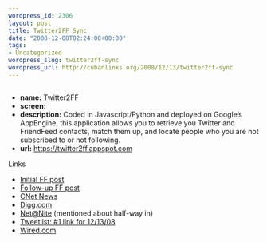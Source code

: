 ```yaml
--- 
wordpress_id: 2306
layout: post
title: Twitter2FF Sync
date: "2008-12-08T02:24:00+00:00"
tags: 
- Uncategorized
wordpress_slug: twitter2ff-sync
wordpress_url: http://cubanlinks.org/2008/12/13/twitter2ff-sync
---
```

<img src="http://cubanlinks.org/assets/2008/12/9/t2ff.PNG" alt="" />
<ul>
<li><strong>name:</strong> Twitter2FF</li>
<li><strong>screen:</strong> <a href="http://cubanlinks.org/assets/2008/12/8/t2ff.png"><img src="http://cubanlinks.org/assets/2008/12/8/t2ff_tiny.png" alt="" /></a></li>
<li><strong>description:</strong> Coded in Javascript/Python and deployed on Google’s AppEngine, this application allows you to retrieve you Twitter and FriendFeed contacts, match them up, and locate people who you are not subscribed to or not following.</li>
<li><strong>url:</strong> <a href="https://twitter2ff.appspot.com">https://twitter2ff.appspot.com</a></li>
</ul>
Links
<ul>
<li><a href="http://friendfeed.com/e/14b97379-5369-434f-908f-d873d4495cd5/I-wrote-some-code-deployed-on-Google-s-AppEngine/">Initial FF post</a></li>
<li><a href="http://friendfeed.com/e/84e9b2ae-ecf4-4978-8f88-442c405f7626/Twitter2FF-Now-fully-capable-of-syncing-Twitter/">Follow-up FF post</a></li>
<li><a href="http://news.cnet.com/8301-17939_109-10119559-2.html">CNet News</a></li>
<li><a href="http://digg.com/software/Twitter_to_FriendFeed_Contact_Sync">Digg.com</a></li>
<li><a href="http://twit.tv/natn78">Net@Nite</a> (mentioned about half-way in)</li>
<li><a href="http://twitter.com/tweetlists/status/1055023385">Tweetlist: #1 link for 12/13/08</a></li>
<li><a href="http://blog.wired.com/business/2008/12/an-easy-way-to.html?referer=sphere_related_content">Wired.com</a></li>
</ul>
